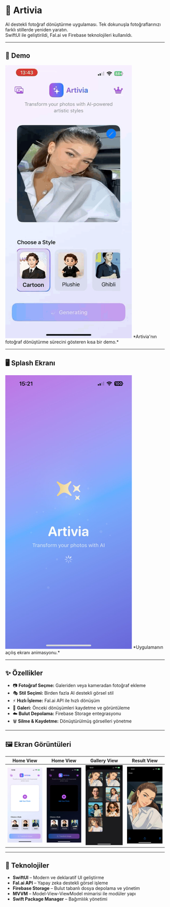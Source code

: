 # 🎨 Artivia
AI destekli fotoğraf dönüştürme uygulaması. Tek dokunuşla fotoğraflarınızı farklı stillerde yeniden yaratın.  
SwiftUI ile geliştirildi, Fal.ai ve Firebase teknolojileri kullanıldı.

---

## 🚀 Demo
<img src="./artiviass/artivia1.gif" width="400" />
*Artivia'nın fotoğraf dönüştürme sürecini gösteren kısa bir demo.*

---

## 🖥 Splash Ekranı
<img src="./artiviass/splashview.jpeg" width="400" />
*Uygulamanın açılış ekranı animasyonu.*

---

## ✨ Özellikler
- 📷 **Fotoğraf Seçme:** Galeriden veya kameradan fotoğraf ekleme
- 🎭 **Stil Seçimi:** Birden fazla AI destekli görsel stil
- ⚡ **Hızlı İşleme:** Fal.ai API ile hızlı dönüşüm
- 📂 **Galeri:** Önceki dönüşümleri kaydetme ve görüntüleme
- ☁️ **Bulut Depolama:** Firebase Storage entegrasyonu
- 🗑 **Silme & Kaydetme:** Dönüştürülmüş görselleri yönetme

---

## 🖼 Ekran Görüntüleri
| Home View | Home View | Gallery View | Result View |
|-----------|-----------|--------------|-------------|
| ![Home](./artiviass/home1.jpeg) | ![Home](./artiviass/home2.jpeg) | ![Gallery](./artiviass/galleryview.jpeg) | ![Result](./artiviass/resultview.jpeg) |

---

## 🧰 Teknolojiler
- **SwiftUI** – Modern ve deklaratif UI geliştirme
- **Fal.ai API** – Yapay zeka destekli görsel işleme
- **Firebase Storage** – Bulut tabanlı dosya depolama ve yönetim
- **MVVM** – Model-View-ViewModel mimarisi ile modüler yapı
- **Swift Package Manager** – Bağımlılık yönetimi
